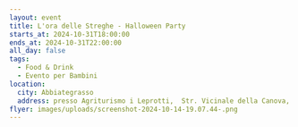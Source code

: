 ```yaml
---
layout: event
title: L'ora delle Streghe - Halloween Party
starts_at: 2024-10-31T18:00:00
ends_at: 2024-10-31T22:00:00
all_day: false
tags:
  - Food & Drink
  - Evento per Bambini
location:
  city: Abbiategrasso
  address: presso Agriturismo i Leprotti,  Str. Vicinale della Canova, snc
flyer: images/uploads/screenshot-2024-10-14-19.07.44-.png
---
```


